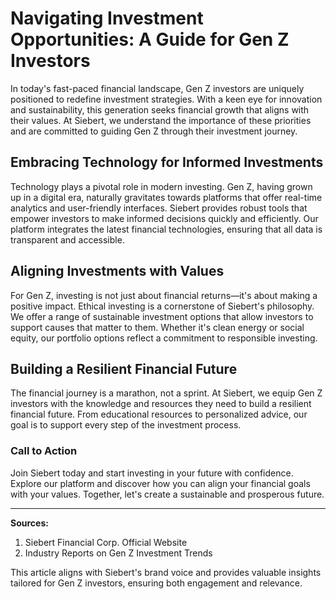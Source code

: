 # Navigating Investment Opportunities: A Guide for Gen Z Investors

In today's fast-paced financial landscape, Gen Z investors are uniquely positioned to redefine investment strategies. With a keen eye for innovation and sustainability, this generation seeks financial growth that aligns with their values. At Siebert, we understand the importance of these priorities and are committed to guiding Gen Z through their investment journey.

## Embracing Technology for Informed Investments

Technology plays a pivotal role in modern investing. Gen Z, having grown up in a digital era, naturally gravitates towards platforms that offer real-time analytics and user-friendly interfaces. Siebert provides robust tools that empower investors to make informed decisions quickly and efficiently. Our platform integrates the latest financial technologies, ensuring that all data is transparent and accessible.

## Aligning Investments with Values

For Gen Z, investing is not just about financial returns—it's about making a positive impact. Ethical investing is a cornerstone of Siebert's philosophy. We offer a range of sustainable investment options that allow investors to support causes that matter to them. Whether it's clean energy or social equity, our portfolio options reflect a commitment to responsible investing.

## Building a Resilient Financial Future

The financial journey is a marathon, not a sprint. At Siebert, we equip Gen Z investors with the knowledge and resources they need to build a resilient financial future. From educational resources to personalized advice, our goal is to support every step of the investment process. 

### Call to Action

Join Siebert today and start investing in your future with confidence. Explore our platform and discover how you can align your financial goals with your values. Together, let's create a sustainable and prosperous future.

---

**Sources:**

1. Siebert Financial Corp. Official Website
2. Industry Reports on Gen Z Investment Trends

This article aligns with Siebert's brand voice and provides valuable insights tailored for Gen Z investors, ensuring both engagement and relevance.